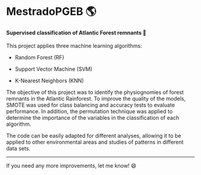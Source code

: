# MestradoPGEB :earth_americas:
#### **Supervised classification of Atlantic Forest remnants** :seedling:

This project applies three machine learning algorithms:

- Random Forest (RF)

- Support Vector Machine (SVM)

- K-Nearest Neighbors (KNN)

The objective of this project was to identify the physiognomies of forest remnants in the Atlantic Rainforest. To improve the quality of the models, SMOTE was used for class balancing and accuracy tests to evaluate performance. In addition, the permutation technique was applied to determine the importance of the variables in the classification of each algorithm.  

The code can be easily adapted for different analyses, allowing it to be applied to other environmental areas and studies of patterns in different data sets.  

---

If you need any more improvements, let me know! :smile:

